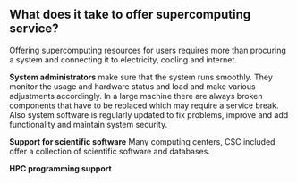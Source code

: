 ## What does it take to offer supercomputing service?

Offering supercomputing resources for users requires more than procuring a system and connecting it to electricity, cooling and internet.

**System administrators** make sure that the system runs smoothly. They monitor the usage and hardware status and load and make various adjustments accordingly. In a large machine there are always broken components that have to be replaced which may require a service break. Also system software is regularly updated to fix problems, improve and add functionality and maintain system security.

**Support for scientific software** Many computing centers, CSC included, offer a collection of scientific software and databases.

**HPC programming support**

